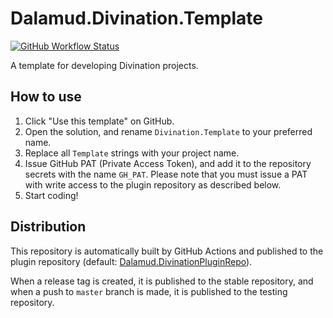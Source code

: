 # Dalamud.Divination.Template

[![GitHub Workflow Status](https://img.shields.io/github/workflow/status/horoscope-dev/Dalamud.Divination.Template/CI?style=flat-square)](https://github.com/horoscope-dev/Dalamud.Divination.Template/actions/workflows/ci.yml)

A template for developing Divination projects.

## How to use

1. Click "Use this template" on GitHub.
2. Open the solution, and rename `Divination.Template` to your preferred name.
3. Replace all `Template` strings with your project name.
4. Issue GitHub PAT (Private Access Token), and add it to the repository secrets
   with the name `GH_PAT`. Please note that you must issue a PAT with write access to the plugin repository as described
   below.
5. Start coding!

## Distribution

This repository is automatically built by GitHub Actions and published to the plugin repository (default:
[Dalamud.DivinationPluginRepo](https://github.com/horoscope-dev/Dalamud.DivinationPluginRepo)).

When a release tag is created, it is published to the stable repository, and when a push to `master` branch is made, it is
published to the testing repository.
